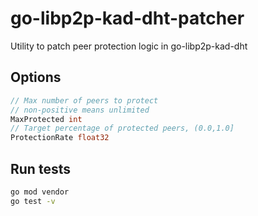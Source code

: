 # go-libp2p-kad-dht-patcher

Utility to patch peer protection logic in go-libp2p-kad-dht

## Options

```go
// Max number of peers to protect
// non-positive means unlimited
MaxProtected int
// Target percentage of protected peers, (0.0,1.0]
ProtectionRate float32
```

## Run tests

```bash
go mod vendor
go test -v
```
